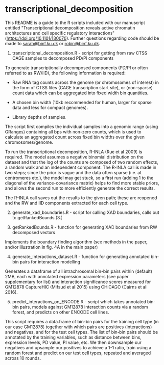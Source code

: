 # transcriptional_decomposition

This README is a guide to the R scripts included with our manuscript entitled "Transcriptional decomposition reveals active chromatin architectures and cell specific regulatory interactions" (https://doi.org/10.1101/130070). Further questions regarding code should be made to sarah@binf.ku.dk or robin@binf.ku.dk.

1. transcriptional_decomposition.R - script for getting from raw CTSS CAGE samples to decomposed PD/PI components

To generate transcriptionally decomposed components (PD/PI or often referred to as RW/IID), the following information is required:

* Raw RNA tag counts across the genome (or chromosomes of interest) in the form of CTSS files (CAGE transcription start site), or (non-sparse) count data which can be aggregated into fixed width bin quantities.

* A chosen bin width (10kb recommended for human, larger for sparse data and less for compact genomes).

* Library depths of samples.

The script first compiles the individual samples into a genomic range (using GRanges) containing all bps with non-zero counts, which is used to calculate an aggregated count across fixed bin widths over the given chromosomes/genome. 

To run the transcriptional decomposition, R-INLA (Rue et al 2009) is required. The model assumes a negative binomial distribution on the dataset and that the log of the counts are composed of two random effects, a random walk and an independent component. The R-INLA call is made in two steps; since the prior is vague and the data often sparse (i.e. at centromeres etc.), the model may get stuck, so a first run (adding 1 to the diagonal of the variance-covariance matrix) helps to find more stable priors, and allows the second run to more efficiently generate the correct results.

The R-INLA call saves out the results to the given path; these are reopened and the RW and IID components extracted for each cell type.

2. generate_xad_boundaries.R - script for calling XAD boundaries, calls out to getRankedBounds (3.)

3. getRankedBounds.R - function for generating XAD boundaries from RW decomposed vectors

Implements the boundary finding algorithm (see methods in the paper, and/or illustration in fig. 4A in the main paper)

4. generate_interactions_dataset.R - function for generating annotated bin-bin pairs for interaction modelling

Generates a dataframe of all intrachrosomal bin-bin pairs within (default) 2MB, each with annotated expression parameters (see paper supplementary for list) and interaction significance scores measured for GM12878 CaptureHIC (Mifsud et al 2015) using CHiCAGO (Cairns et al 2016).

5. predict_interactions_on_ENCODE.R - script which takes annotated bin-bin pairs, models against GM12878 interaction counts via a random forest, and predicts on other ENCODE cell lines.

This script requires a data.frame of bin-bin pairs for the training cell type (in our case GM12878) together with which pairs are positives (interactions) and negatives, and for the test cell types. The list of bin-bin pairs should be annotated by the training variables, such as distance between bins, expression levels, PD value, PI value, etc. We then downsample our negatives and upsample our positives to achieve a 1-1 ratio, train using a random forest and predict on our test cell types, repeated and averaged across 10 rounds.

